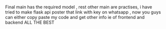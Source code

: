 Final main has the required model , rest other main are practises, i have tried to make flask api
poster that link with key on whatsapp , now you guys can either copy paste my code and get other info ie of frontend and backend 
ALL THE BEST
